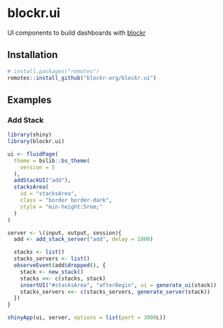 <!-- badges: start -->
<!-- badges: end -->

# blockr.ui

UI components to build dashboards with [blockr](https://github.com/blockr-org/blockr)

## Installation

``` r
# install.packages("remotes")
remotes::install_github("blockr-org/blockr.ui")
```

## Examples

### Add Stack

``` r
library(shiny)
library(blockr.ui)

ui <- fluidPage(
  theme = bslib::bs_theme(
    version = 5
  ),
  addStackUI("add"),
  stacksArea(
    id = "stacksArea",
    class = "border border-dark",
    style = "min-height:5rem;"
  )
)

server <- \(input, output, session){
  add <- add_stack_server("add", delay = 1000)

  stacks <- list()
  stacks_servers <- list()
  observeEvent(add$dropped(), {
    stack <- new_stack()
    stacks <<- c(stacks, stack)
    insertUI("#stacksArea", "afterBegin", ui = generate_ui(stack))
    stacks_servers <<- c(stacks_servers, generate_server(stack))
  })
}

shinyApp(ui, server, options = list(port = 3000L))
```


